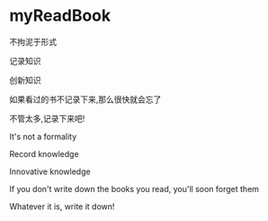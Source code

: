 # myReadBook
不拘泥于形式

记录知识

创新知识

如果看过的书不记录下来,那么很快就会忘了

不管太多,记录下来吧!


It's not a formality

Record knowledge

Innovative knowledge

If you don't write down the books you read, you'll soon forget them

Whatever it is, write it down!